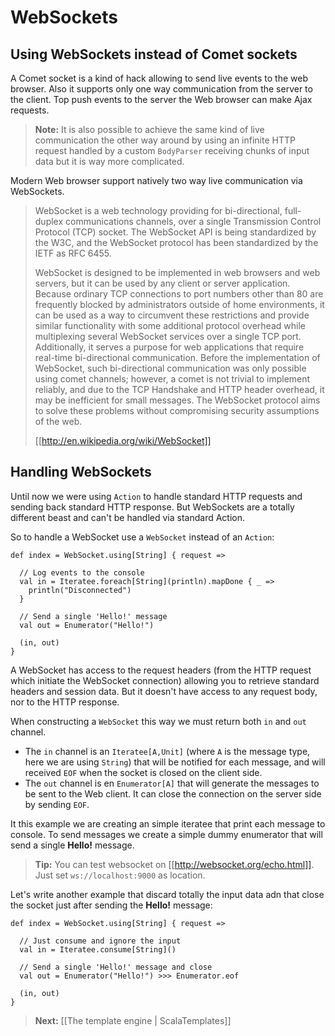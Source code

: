 # WebSockets

## Using WebSockets instead of Comet sockets

A Comet socket is a kind of hack allowing to send live events to the web browser. Also it supports only one way communication from the server to the client. Top push events to the server the Web browser can make Ajax requests.

> **Note:** It is also possible to achieve the same kind of live communication the other way around by using an infinite HTTP request handled by a custom `BodyParser` receiving chunks of input data but it is way more complicated.

Modern Web browser support natively two way live communication via WebSockets.

>WebSocket is a web technology providing for bi-directional, full-duplex communications channels, over a single Transmission Control Protocol (TCP) socket. The WebSocket API is being standardized by the W3C, and the WebSocket protocol has been standardized by the IETF as RFC 6455.
>
>WebSocket is designed to be implemented in web browsers and web servers, but it can be used by any client or server application. Because ordinary TCP connections to port numbers other than 80 are frequently blocked by administrators outside of home environments, it can be used as a way to circumvent these restrictions and provide similar functionality with some additional protocol overhead while multiplexing several WebSocket services over a single TCP port. Additionally, it serves a purpose for web applications that require real-time bi-directional communication. Before the implementation of WebSocket, such bi-directional communication was only possible using comet channels; however, a comet is not trivial to implement reliably, and due to the TCP Handshake and HTTP header overhead, it may be inefficient for small messages. The WebSocket protocol aims to solve these problems without compromising security assumptions of the web.
>
> [[http://en.wikipedia.org/wiki/WebSocket]]

## Handling WebSockets

Until now we were using `Action` to handle standard HTTP requests and sending back standard HTTP response. But WebSockets are a totally different beast and can't be handled via standard Action.

So to handle a WebSocket use a `WebSocket` instead of an `Action`:

```
def index = WebSocket.using[String] { request => 
  
  // Log events to the console
  val in = Iteratee.foreach[String](println).mapDone { _ =>
    println("Disconnected")
  }
  
  // Send a single 'Hello!' message
  val out = Enumerator("Hello!")
  
  (in, out)
}
```

A WebSocket has access to the request headers (from the HTTP request which initiate the WebSocket connection) allowing you to retrieve standard headers and session data. But it doesn't have access to any request body, nor to the HTTP response.

When constructing a `WebSocket` this way we must return both `in` and `out` channel. 

- The `in` channel is an `Iteratee[A,Unit]` (where `A` is the message type, here we are using `String`) that will be notified for each message, and will received `EOF` when the socket is closed on the client side.
- The `out` channel is en `Enumerator[A]` that will generate the messages to be sent to the Web client. It can close the connection on the server side by sending `EOF`.

It this example we are creating an simple iteratee that print each message to console. To send messages we create a simple dummy enumerator that will send a single **Hello!** message.

> **Tip:** You can test websocket on [[http://websocket.org/echo.html]]. Just set `ws://localhost:9000` as location.

Let's write another example that discard totally the input data adn that close the socket just after sending the **Hello!** message:

```
def index = WebSocket.using[String] { request => 
  
  // Just consume and ignore the input
  val in = Iteratee.consume[String]()
  
  // Send a single 'Hello!' message and close
  val out = Enumerator("Hello!") >>> Enumerator.eof
  
  (in, out)
}
```

> **Next:** [[The template engine | ScalaTemplates]]